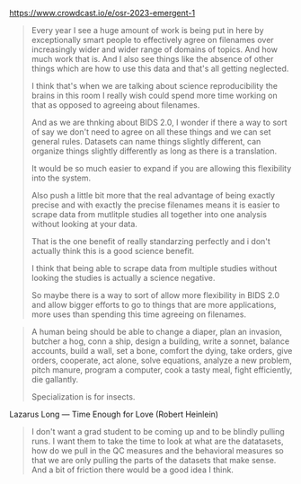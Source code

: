 https://www.crowdcast.io/e/osr-2023-emergent-1

> Every year I see a huge amount of work is being put in here by exceptionally smart people
> to effectively agree on filenames
> over increasingly wider and wider range of domains of topics.
> And how much work that is.
> And I also see things like the absence of other things
> which are how to use this data and that's all getting neglected.
>
> I think that's when we are talking about science reproducibility
> the brains in this room I really wish could spend more time working on that
> as opposed to agreeing about filenames.
>
> And as we are thnking about BIDS 2.0,
> I wonder if there a way to sort of say
> we don't need to agree on all these things and we can set general rules.
> Datasets can name things slightly different, can organize things slightly differently
> as long as there is a translation.
>
> It would be so much easier to expand if you are allowing this flexibility into the system.
>
> Also push a little bit more that
> the real advantage of being exactly precise and with exactly the precise filenames
> means it is easier to scrape data from mutlitple studies all together into one analysis
> without looking at your data.
>
> That is the one benefit of really standarzing perfectly
> and i don't actually think this is a good science benefit.
>
> I think that being able to scrape data from multiple studies
> without looking the studies is actually a science negative.
>
> So maybe there is a way to sort of allow more flexibility in BIDS 2.0
> and allow bigger efforts to go to things that are more applications,
> more uses than spending this time agreeing on filenames.



> A human being should be able to change a diaper, plan an invasion, butcher a hog,
> conn a ship, design a building, write a sonnet, balance accounts, build a wall,
> set a bone, comfort the dying, take orders, give orders, cooperate, act alone,
> solve equations, analyze a new problem, pitch manure, program a computer,
> cook a tasty meal, fight efficiently, die gallantly.
>
> Specialization is for insects.

Lazarus Long — Time Enough for Love (Robert Heinlein)

> I don't want a grad student to be coming up and to be blindly pulling runs.
> I want them to take the time to look at what are the datatasets,
> how do we pull in the QC measures and the behavioral measures
> so that we are only pulling the parts of the datasets that make sense.
> And a bit of friction there would be a good idea I think.
